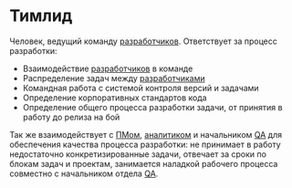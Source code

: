 # Тимлид

Человек, ведущий команду [разработчиков][developer]. Ответствует за процесс разработки:
- Взаимодействие [разработчиков][developer] в команде
- Распределение задач между [разработчиками][developer]
- Командная работа с системой контроля версий и задачами
- Определение корпоративных стандартов кода
- Определение общего процесса разработки задачи, от принятия в работу до релиза на бой

Так же взаимодействует с [ПМом][PM], [аналитиком][analytic] и начальником [QA] для обеспечения качества процесса разработки: не принимает в работу недостаточно конкретизированные задачи, отвечает за сроки по блокам задач и проектам, занимается наладкой рабочего процесса совместно с начальником отдела [QA].

[PM]: PM.md
[analytic]: analytic.md
[developer]: developer.md
[QA]: QA.md
